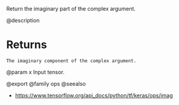 Return the imaginary part of the complex argument.

@description

# Returns
    The imaginary component of the complex argument.

@param x Input tensor.

@export
@family ops
@seealso
+ <https://www.tensorflow.org/api_docs/python/tf/keras/ops/imag>
